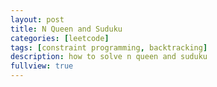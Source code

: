 ```yaml
---
layout: post
title: N Queen and Suduku
categories: [leetcode]
tags: [constraint programming, backtracking]
description: how to solve n queen and suduku
fullview: true
---
```




